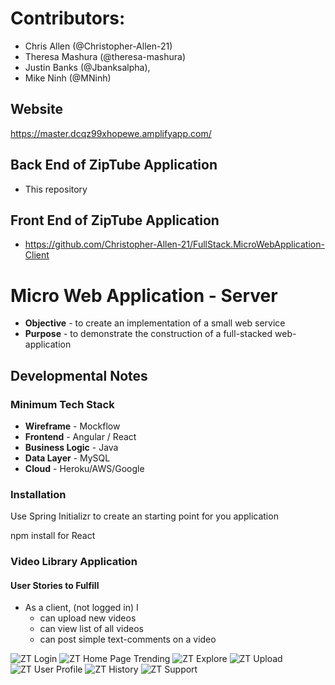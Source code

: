 
# Contributors:
* Chris Allen (@Christopher-Allen-21)
* Theresa Mashura (@theresa-mashura)
* Justin Banks (@Jbanksalpha),
* Mike Ninh (@MNinh)

## Website
https://master.dcqz99xhopewe.amplifyapp.com/


## Back End of ZipTube Application
* This repository


## Front End of ZipTube Application
* https://github.com/Christopher-Allen-21/FullStack.MicroWebApplication-Client

# Micro Web Application - Server
* **Objective** - to create an implementation of a small web service
* **Purpose** - to demonstrate the construction of a full-stacked web-application

## Developmental Notes
### Minimum Tech Stack
* **Wireframe** - Mockflow
* **Frontend** - Angular / React
* **Business Logic** - Java
* **Data Layer** - MySQL
* **Cloud** - Heroku/AWS/Google

### Installation

Use Spring Initializr to create an starting point for you application

npm install for React

### Video Library Application

#### User Stories to Fulfill  
* As a client, (not logged in) I
    * can upload new videos
	* can view list of all videos
	* can post simple text-comments on a video


![ZT Login](https://user-images.githubusercontent.com/78838228/118232750-07c25080-b45f-11eb-878d-b904bc2daa35.png)
![ZT Home Page Trending](https://user-images.githubusercontent.com/78838228/118233158-89b27980-b45f-11eb-95d2-e68b6bacb995.png)
![ZT Explore](https://user-images.githubusercontent.com/78838228/118233168-8c14d380-b45f-11eb-8eb5-5071bb13cf7f.png)
![ZT Upload](https://user-images.githubusercontent.com/78838228/118233174-8e772d80-b45f-11eb-83a1-cc2b2b90867b.png)
![ZT User Profile](https://user-images.githubusercontent.com/78838228/118233179-9040f100-b45f-11eb-93a9-b70f38047acb.png)
![ZT History](https://user-images.githubusercontent.com/78838228/118233186-920ab480-b45f-11eb-97f7-4a97492067e7.png)
![ZT Support](https://user-images.githubusercontent.com/78838228/118233194-946d0e80-b45f-11eb-9d45-37c6450a1e81.png)
